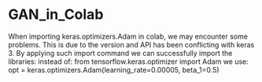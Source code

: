 # GAN_in_Colab
When importing keras.optimizers.Adam in colab, we may encounter some problems. This is due to the version and API has been conflicting with keras 3. By applying such import command we can successfully import the libraries:
instead of:
from tensorflow.keras.optimizer import Adam
we use:
opt = keras.optimizers.Adam(learning_rate=0.00005, beta_1=0.5)
